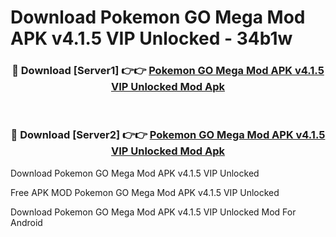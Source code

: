 # Download Pokemon GO Mega Mod APK v4.1.5 VIP Unlocked - 34b1w



<div align="center">
<h3>🔴 Download [Server1] 👉👉 <a href="https://momento.my/?title=Pokemon_GO_Mega_Mod_APK_v4.1.5_VIP_Unlocked">Pokemon GO Mega Mod APK v4.1.5 VIP Unlocked Mod Apk</a></h3><br>

<h3>🔴 Download [Server2] 👉👉 <a href="https://momento.my/?title=Pokemon_GO_Mega_Mod_APK_v4.1.5_VIP_Unlocked">Pokemon GO Mega Mod APK v4.1.5 VIP Unlocked Mod Apk</a></h3>
</div>



Download Pokemon GO Mega Mod APK v4.1.5 VIP Unlocked 

Free APK MOD Pokemon GO Mega Mod APK v4.1.5 VIP Unlocked 

Download Pokemon GO Mega Mod APK v4.1.5 VIP Unlocked Mod For Android
